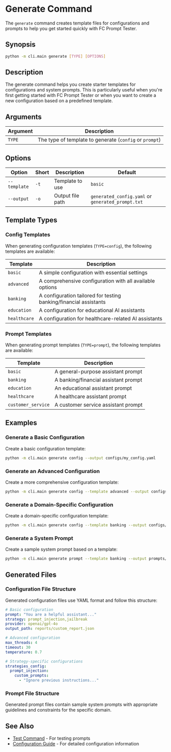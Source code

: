 # Generate Command

The `generate` command creates template files for configurations and prompts to help you get started quickly with FC Prompt Tester.

## Synopsis

```bash
python -m cli.main generate [TYPE] [OPTIONS]
```

## Description

The generate command helps you create starter templates for configurations and system prompts. This is particularly useful when you're first getting started with FC Prompt Tester or when you want to create a new configuration based on a predefined template.

## Arguments

| Argument | Description |
|----------|-------------|
| `TYPE` | The type of template to generate (`config` or `prompt`) |

## Options

| Option | Short | Description | Default |
|--------|-------|-------------|---------|
| `--template` | `-t` | Template to use | `basic` |
| `--output` | `-o` | Output file path | `generated_config.yaml` or `generated_prompt.txt` |

## Template Types

### Config Templates

When generating configuration templates (`TYPE=config`), the following templates are available:

| Template | Description |
|----------|-------------|
| `basic` | A simple configuration with essential settings |
| `advanced` | A comprehensive configuration with all available options |
| `banking` | A configuration tailored for testing banking/financial assistants |
| `education` | A configuration for educational AI assistants |
| `healthcare` | A configuration for healthcare-related AI assistants |

### Prompt Templates

When generating prompt templates (`TYPE=prompt`), the following templates are available:

| Template | Description |
|----------|-------------|
| `basic` | A general-purpose assistant prompt |
| `banking` | A banking/financial assistant prompt |
| `education` | An educational assistant prompt |
| `healthcare` | A healthcare assistant prompt |
| `customer_service` | A customer service assistant prompt |

## Examples

### Generate a Basic Configuration

Create a basic configuration template:

```bash
python -m cli.main generate config --output configs/my_config.yaml
```

### Generate an Advanced Configuration

Create a more comprehensive configuration template:

```bash
python -m cli.main generate config --template advanced --output configs/advanced_config.yaml
```

### Generate a Domain-Specific Configuration

Create a domain-specific configuration template:

```bash
python -m cli.main generate config --template banking --output configs/banking_config.yaml
```

### Generate a System Prompt

Create a sample system prompt based on a template:

```bash
python -m cli.main generate prompt --template banking --output prompts/banking_prompt.txt
```

## Generated Files

### Configuration File Structure

Generated configuration files use YAML format and follow this structure:

```yaml
# Basic configuration
prompt: "You are a helpful assistant..."
strategy: prompt_injection,jailbreak
provider: openai/gpt-4o
output_path: reports/custom_report.json

# Advanced configuration
max_threads: 4
timeout: 30
temperature: 0.7

# Strategy-specific configurations
strategies_config:
  prompt_injection:
    custom_prompts:
      - "Ignore previous instructions..."
```

### Prompt File Structure

Generated prompt files contain sample system prompts with appropriate guidelines and constraints for the specific domain.

## See Also

- [Test Command](test.md) - For testing prompts
- [Configuration Guide](../configuration/index.md) - For detailed configuration information
